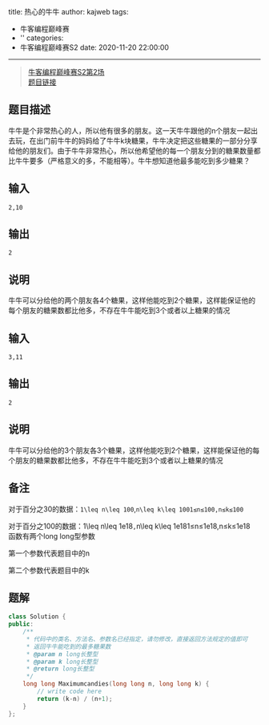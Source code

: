 title: 热心的牛牛
author: kajweb
tags:
  - 牛客编程巅峰赛
  - ''
categories:
  - 牛客编程巅峰赛S2
date: 2020-11-20 22:00:00
---
> [牛客编程巅峰赛S2第2场](https://ac.nowcoder.com/acm/contest/9223)  
[题目链接](https://ac.nowcoder.com/acm/contest/9223/A)

## 题目描述
牛牛是个非常热心的人，所以他有很多的朋友。这一天牛牛跟他的n个朋友一起出去玩，在出门前牛牛的妈妈给了牛牛k块糖果，牛牛决定把这些糖果的一部分分享给他的朋友们。由于牛牛非常热心，所以他希望他的每一个朋友分到的糖果数量都比牛牛要多（严格意义的多，不能相等）。牛牛想知道他最多能吃到多少糖果？

## 输入
```
2,10
```

## 输出
```
2
```

## 说明
牛牛可以分给他的两个朋友各4个糖果，这样他能吃到2个糖果，这样能保证他的每个朋友的糖果数都比他多，不存在牛牛能吃到3个或者以上糖果的情况

## 输入
```
3,11
```

## 输出
```
2
```

## 说明
牛牛可以分给他的3个朋友各3个糖果，这样他能吃到2个糖果，这样能保证他的每个朋友的糖果数都比他多，不存在牛牛能吃到3个或者以上糖果的情况

## 备注

对于百分之30的数据：`1\leq n\leq 100`,`n\leq k\leq 1001≤n≤100,n≤k≤100`

对于百分之100的数据：1\leq n\leq 1e18`,`n\leq k\leq 1e181≤n≤1e18,n≤k≤1e18`
`
函数有两个long long型参数

第一个参数代表题目中的n

第二个参数代表题目中的k

## 题解
```c++
class Solution {
public:
    /**
     * 代码中的类名、方法名、参数名已经指定，请勿修改，直接返回方法规定的值即可
     * 返回牛牛能吃到的最多糖果数
     * @param n long长整型 
     * @param k long长整型 
     * @return long长整型
     */
    long long Maximumcandies(long long n, long long k) {
        // write code here
        return (k-n) / (n+1);
    }
};
```
